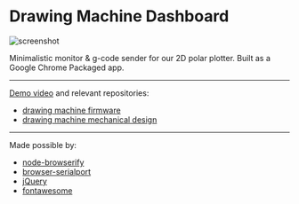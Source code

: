 # Drawing Machine Dashboard
![screenshot](http://brentyi.com/public/drawing_machine_dashboard.png)

Minimalistic monitor & g-code sender for our 2D polar plotter. Built as a Google Chrome Packaged app.

---

[Demo video](https://www.youtube.com/watch?v=BZjUXDSYovs) and relevant repositories:
- [drawing machine firmware](http://github.com/brentyi/drawing_machine_firmware)
- [drawing machine mechanical design](http://github.com/nanditapiyer/drawing_machine_hardware)

---

Made possible by:
- [node-browserify](https://github.com/substack/node-browserify)
- [browser-serialport](https://github.com/garrows/browser-serialport)
- [jQuery](http://jquery.com/)
- [fontawesome](http://fontawesome.io/icons/)
